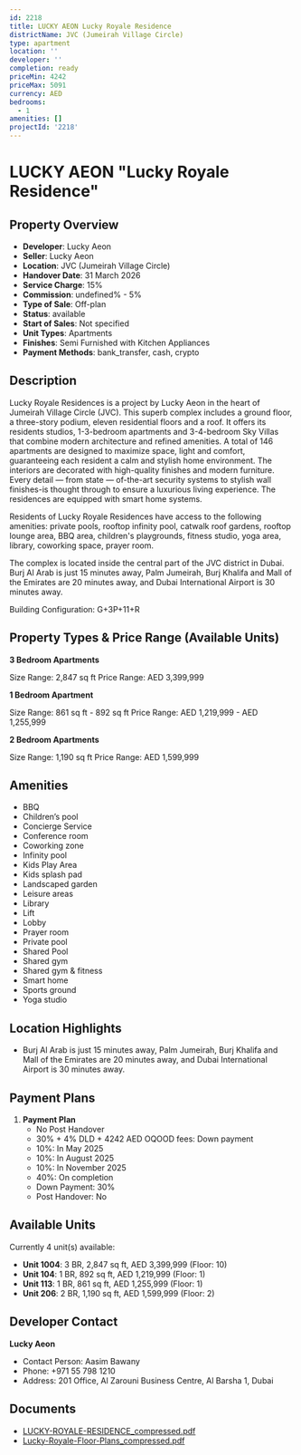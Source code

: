 ```yaml
---
id: 2218
title: LUCKY AEON Lucky Royale Residence
districtName: JVC (Jumeirah Village Circle)
type: apartment
location: ''
developer: ''
completion: ready
priceMin: 4242
priceMax: 5091
currency: AED
bedrooms:
  - 1
amenities: []
projectId: '2218'
---
```


# LUCKY AEON "Lucky Royale Residence"

## Property Overview
- **Developer**: Lucky Aeon
- **Seller**: Lucky Aeon
- **Location**: JVC (Jumeirah Village Circle)
- **Handover Date**: 31 March 2026
- **Service Charge**: 15%
- **Commission**: undefined% - 5%
- **Type of Sale**: Off-plan
- **Status**: available
- **Start of Sales**: Not specified
- **Unit Types**: Apartments
- **Finishes**: Semi Furnished with Kitchen Appliances
- **Payment Methods**: bank_transfer, cash, crypto

## Description
Lucky Royale Residences is a project by Lucky Aeon in the heart of Jumeirah Village Circle (JVC). This superb complex includes a ground floor, a three-story podium, eleven residential floors and a roof. It offers its residents studios, 1-3-bedroom apartments and 3-4-bedroom Sky Villas that combine modern architecture and refined amenities. A total of 146 apartments are designed to maximize space, light and comfort, guaranteeing each resident a calm and stylish home environment. The interiors are decorated with high-quality finishes and modern furniture. Every detail — from state — of-the-art security systems to stylish wall finishes-is thought through to ensure a luxurious living experience. The residences are equipped with smart home systems.

Residents of Lucky Royale Residences have access to the following amenities: private pools, rooftop infinity pool, catwalk roof gardens, rooftop lounge area, BBQ area, children's playgrounds, fitness studio, yoga area, library, coworking space, prayer room.

The complex is located inside the central part of the JVC district in Dubai. Burj Al Arab is just 15 minutes away, Palm Jumeirah, Burj Khalifa and Mall of the Emirates are 20 minutes away, and Dubai International Airport is 30 minutes away.

Building Configuration: G+3P+11+R

## Property Types & Price Range (Available Units)
**3 Bedroom Apartments**

Size Range: 2,847 sq ft
Price Range: AED 3,399,999

**1 Bedroom Apartment**

Size Range: 861 sq ft - 892 sq ft
Price Range: AED 1,219,999 - AED 1,255,999

**2 Bedroom Apartments**

Size Range: 1,190 sq ft
Price Range: AED 1,599,999

## Amenities
- BBQ
- Children’s pool
- Concierge Service
- Conference room
- Coworking zone
- Infinity pool
- Kids Play Area
- Kids splash pad
- Landscaped garden
- Leisure areas
- Library
- Lift
- Lobby
- Prayer room
- Private pool
- Shared Pool
- Shared gym
- Shared gym & fitness
- Smart home
- Sports ground
- Yoga studio

## Location Highlights
- Burj Al Arab is just 15 minutes away, Palm Jumeirah, Burj Khalifa and Mall of the Emirates are 20 minutes away, and Dubai International Airport is 30 minutes away.

## Payment Plans
1. **Payment Plan**
   - No Post Handover
   - 30% + 4% DLD + 4242 AED OQOOD fees: Down payment
   - 10%: In May 2025
   - 10%: In August 2025
   - 10%: In November 2025
   - 40%: On completion
   - Down Payment: 30%
   - Post Handover: No

## Available Units
Currently 4 unit(s) available:
- **Unit 1004**: 3 BR, 2,847 sq ft, AED 3,399,999 (Floor: 10)
- **Unit 104**: 1 BR, 892 sq ft, AED 1,219,999 (Floor: 1)
- **Unit 113**: 1 BR, 861 sq ft, AED 1,255,999 (Floor: 1)
- **Unit 206**: 2 BR, 1,190 sq ft, AED 1,599,999 (Floor: 2)

## Developer Contact
**Lucky Aeon**
- Contact Person: Aasim Bawany
- Phone: +971 55 798 1210
- Address: 201 Office, Al Zarouni Business Centre, ​Al Barsha 1, Dubai

## Documents
- [LUCKY-ROYALE-RESIDENCE_compressed.pdf](https://cdn.geniemap.net/2024/06/13/8A03p6LTGQfB3TgISHL2unXBPJtKBGbYUq6ffbiw.pdf)
- [Lucky-Royale-Floor-Plans_compressed.pdf](https://cdn.geniemap.net/2024/06/13/t3WT8k6yaXYO3AKJBueuQ6AJXhpI61AmnfjUWdNU.pdf)
